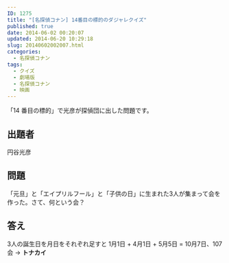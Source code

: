 ```yaml
---
ID: 1275
title: "[名探偵コナン] 14番目の標的のダジャレクイズ"
published: true
date: 2014-06-02 00:20:07
updated: 2014-06-20 10:29:18
slug: 20140602002007.html
categories:
  - 名探偵コナン
tags:
  - クイズ
  - 劇場版
  - 名探偵コナン
  - 映画
---
```


「14 番目の標的」で光彦が探偵団に出した問題です。

<!--more-->
<h2>出題者</h2>
円谷光彦

<h2>問題</h2>
「元旦」と「エイプリルフール」と「子供の日」に生まれた3人が集まって会を作った。さて、何という会？

<h2>答え</h2>
3人の誕生日を月日をそれぞれ足すと
1月1日 + 4月1日 + 5月5日 = 10月7日、107会
→ <strong>トナカイ</strong>
